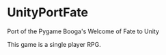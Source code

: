 # UnityPortFate
Port of the Pygame Booga's Welcome of Fate to Unity

This game is a single player RPG.



